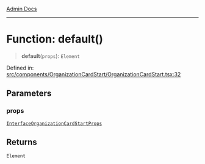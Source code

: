 [Admin Docs](/)

***

# Function: default()

> **default**(`props`): `Element`

Defined in: [src/components/OrganizationCardStart/OrganizationCardStart.tsx:32](https://github.com/PalisadoesFoundation/talawa-admin/blob/main/src/components/OrganizationCardStart/OrganizationCardStart.tsx#L32)

## Parameters

### props

[`InterfaceOrganizationCardStartProps`](../../../../types/Organization/interface/interfaces/InterfaceOrganizationCardStartProps.md)

## Returns

`Element`
